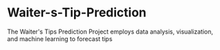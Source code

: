 # Waiter-s-Tip-Prediction
The Waiter's Tips Prediction Project employs data analysis, visualization, and machine learning to forecast tips
